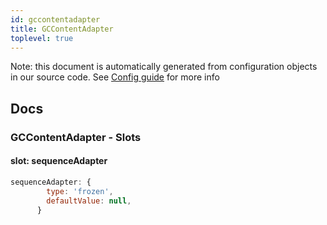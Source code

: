 ```yaml
---
id: gccontentadapter
title: GCContentAdapter
toplevel: true
---
```


Note: this document is automatically generated from configuration objects in our
source code. See [Config guide](/docs/config_guide) for more info

## Docs

### GCContentAdapter - Slots

#### slot: sequenceAdapter

```js
sequenceAdapter: {
        type: 'frozen',
        defaultValue: null,
      }
```
